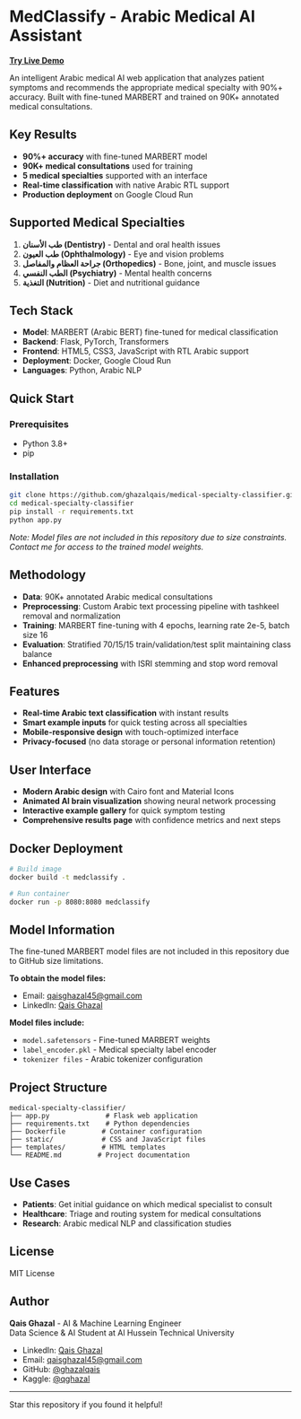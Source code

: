 # MedClassify - Arabic Medical AI Assistant

**[Try Live Demo](https://medical-specialty-classifier-214885169773.us-central1.run.app/)**

An intelligent Arabic medical AI web application that analyzes patient symptoms and recommends the appropriate medical specialty with 90%+ accuracy. Built with fine-tuned MARBERT and trained on 90K+ annotated medical consultations.

## Key Results

- **90%+ accuracy** with fine-tuned MARBERT model
- **90K+ medical consultations** used for training
- **5 medical specialties** supported with an interface
- **Real-time classification** with native Arabic RTL support
- **Production deployment** on Google Cloud Run

## Supported Medical Specialties

1. **طب الأسنان (Dentistry)** - Dental and oral health issues
2. **طب العيون (Ophthalmology)** - Eye and vision problems
3. **جراحة العظام والمفاصل (Orthopedics)** - Bone, joint, and muscle issues
4. **الطب النفسي (Psychiatry)** - Mental health concerns
5. **التغذية (Nutrition)** - Diet and nutritional guidance

## Tech Stack

- **Model**: MARBERT (Arabic BERT) fine-tuned for medical classification
- **Backend**: Flask, PyTorch, Transformers
- **Frontend**: HTML5, CSS3, JavaScript with RTL Arabic support
- **Deployment**: Docker, Google Cloud Run
- **Languages**: Python, Arabic NLP

## Quick Start

### Prerequisites

- Python 3.8+
- pip

### Installation

```bash
git clone https://github.com/ghazalqais/medical-specialty-classifier.git
cd medical-specialty-classifier
pip install -r requirements.txt
python app.py
```

_Note: Model files are not included in this repository due to size constraints. Contact me for access to the trained model weights._

## Methodology

- **Data**: 90K+ annotated Arabic medical consultations
- **Preprocessing**: Custom Arabic text processing pipeline with tashkeel removal and normalization
- **Training**: MARBERT fine-tuning with 4 epochs, learning rate 2e-5, batch size 16
- **Evaluation**: Stratified 70/15/15 train/validation/test split maintaining class balance
- **Enhanced preprocessing** with ISRI stemming and stop word removal

## Features

- **Real-time Arabic text classification** with instant results
- **Smart example inputs** for quick testing across all specialties
- **Mobile-responsive design** with touch-optimized interface
- **Privacy-focused** (no data storage or personal information retention)

## User Interface

- **Modern Arabic design** with Cairo font and Material Icons
- **Animated AI brain visualization** showing neural network processing
- **Interactive example gallery** for quick symptom testing
- **Comprehensive results page** with confidence metrics and next steps

## Docker Deployment

```bash
# Build image
docker build -t medclassify .

# Run container
docker run -p 8080:8080 medclassify
```

## Model Information

The fine-tuned MARBERT model files are not included in this repository due to GitHub size limitations.

**To obtain the model files:**

- Email: qaisghazal45@gmail.com
- LinkedIn: [Qais Ghazal](https://www.linkedin.com/in/qais-ghazal-b80b43230/)

**Model files include:**

- `model.safetensors` - Fine-tuned MARBERT weights
- `label_encoder.pkl` - Medical specialty label encoder
- `tokenizer files` - Arabic tokenizer configuration

## Project Structure

```
medical-specialty-classifier/
├── app.py              # Flask web application
├── requirements.txt    # Python dependencies
├── Dockerfile         # Container configuration
├── static/            # CSS and JavaScript files
├── templates/         # HTML templates
└── README.md         # Project documentation
```

## Use Cases

- **Patients**: Get initial guidance on which medical specialist to consult
- **Healthcare**: Triage and routing system for medical consultations
- **Research**: Arabic medical NLP and classification studies

## License

MIT License

## Author

**Qais Ghazal** - AI & Machine Learning Engineer  
Data Science & AI Student at Al Hussein Technical University

- LinkedIn: [Qais Ghazal](https://www.linkedin.com/in/qais-ghazal-b80b43230/)
- Email: qaisghazal45@gmail.com
- GitHub: [@ghazalqais](https://github.com/ghazalqais)
- Kaggle: [@qghazal](https://www.kaggle.com/qghazal)

---

Star this repository if you found it helpful!
